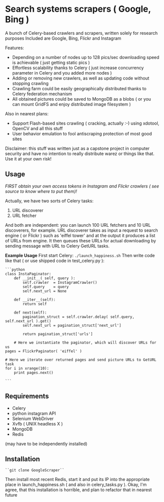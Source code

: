 #  Search systems scrapers ( Google, Bing ) 

A bunch of Celery-based crawlers and scrapers, written solely for research purposes
Included are Google, Bing, Flickr and Instagram

Features:
* Depending on a number of nodes up to 128 pics/sec downloading speed is achievable ( just getting static pics )
* Effortless scalability thanks to Celery ( just increase concurrency parameter in Celery and you added more nodes )
* Adding or removing new crawlers, as well as updating code without stopping crawling
* Crawling farm could be easily geographically distributed thanks to Celery federation mechanism
* All obtained pictures could be saved to MongoDB as a blobs ( or you can mount GridFS and enjoy distributed image filesystem )

Also in nearest plans:
* Support Flash-based sites crawling ( cracking, actually :-) using xdotool, OpenCV and all this stuff  
* User behavior emulation to fool antiscraping protection of most good sites

Disclaimer: this stuff was written just as a capstone project in computer security and have no intention to really distribute warez or things like that. Use it at your own risk!

Usage
-----

*FIRST obtain your own access tokens in Instagram and Flickr crawlers ( see source to know where to put them)!*

Actually, we have two sorts of Celery tasks:
1. URL discoverer
2. URL fetcher

And both are independent: you can launch 100 URL fetchers and 10 URL discoverers, for example.
URL discoverer takes as input a request to search engine ( or Flickr ) such as 'eiffel tower' and at the output it produces a list of URLs from engine.
It then queues these URLs for actual downloading by sending message with URL to Celery GetURL tasks.

**Example Usage**
    First start Celery: ``./launch_happiness.sh``
    Then write code like that ( or use shipped code in test_celery.py ):

    ```python
	class InstaPaginator:
		def __init__( self, query ):
			self.crawler  = InstagramCrawler()
			self.query    = query
			self.next_url = None

		def __iter__(self):
			return self

		def next(self):
			pagination_struct = self.crawler.delay( self.query, self.next_url ).get()
			self.next_url = pagination_struct['next_url']

			return pagination_struct['urls']

        # Here we instantiate the paginator, which will discover URLs for us 
	pages = FlickrPaginator( 'eiffel' )

	# Here we iterate over returned pages and send picture URLs to GetURL task 
	for i in xrange(10):
		print pages.next()

    ```

Requirements
------------
* Celery
* python instagram API
* Selenium WebDriver
* Xvfb ( UNIX headless X )
* MongoDB
* Redis

(may have to be independently installed)


Installation
------------
    ``git clone GoogleScraper`` 

Then install most recent Redis, start it and put its IP into the appropriate place in launch_happiness.sh ( and also in celery_tasks.py ).
Okay, I'm agree, that this installation is horrible, and plan to refactor that in nearest future

